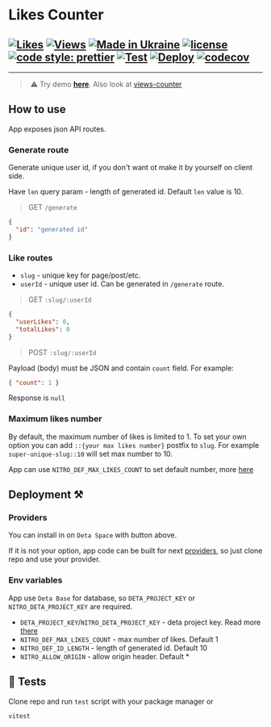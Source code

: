 # Likes Counter

[![Likes](https://img.shields.io/badge/dynamic/json?url=https%3A%2F%2Flc.somespecial.one%2Fdemo-page%3A%3A10%2Fdemo-user-id&query=%24.totalLikes&label=%E2%9D%A4%EF%B8%8F)](https://lc.somespecial.one)
[![Views](https://vc.somespecial.one/likes-counter-repo/badge?label=++%F0%9F%91%80&color=red)](https://github.com/somespecialone/views-counter)
[![Made in Ukraine](https://img.shields.io/badge/made_in-ukraine-ffd700.svg?labelColor=0057b7)](https://stand-with-ukraine.pp.ua)
[![license](https://img.shields.io/github/license/somespecialone/likes-counter)](https://github.com/somespecialone/likes-counter/blob/master/LICENSE)
[![code style: prettier](https://img.shields.io/badge/code_style-prettier-ff69b4.svg?style=flat)](https://github.com/prettier/prettier)
[![Test](https://github.com/somespecialone/likes-counter/actions/workflows/test.yml/badge.svg)](https://github.com/somespecialone/likes-counter/actions/workflows/tests.yml)
[![Deploy](https://github.com/somespecialone/likes-counter/actions/workflows/deploy.yml/badge.svg)](https://github.com/somespecialone/likes-counter/actions/workflows/deploy.yml)
[![codecov](https://codecov.io/gh/somespecialone/likes-counter/graph/badge.svg?token=4NXSdyL5wc)](https://codecov.io/gh/somespecialone/likes-counter)
---

[//]: # (TODO where do I get the discovery link and how do I automate this?)
[//]: # ([![Install on Space]&#40;https://deta.space/buttons/dark.svg&#41;]&#40;https://deta.space/discovery/r/bu7crwzwrf43taf4&#41;)

---

> ️ ️⚠️ Try demo **[here](https://somespecialone.github.io/likes-counter)**. Also look at [views-counter](https://github.com/somespecialone/views-counter)

## How to use

App exposes json API routes.

### Generate route

Generate unique user id, if you don't want ot make it by yourself on client side.

Have `len` query param - length of generated id. Default `len` value is 10.

> GET `/generate`

```json
{
  "id": "generated id"
}
```

### Like routes

* `slug` - unique key for page/post/etc.
* `userId` - unique user id. Can be generated in `/generate` route.

> GET `:slug/:userId`

```json
{
  "userLikes": 0,
  "totalLikes": 0
}
```

> POST `:slug/:userId`

Payload (body) must be JSON and contain `count` field. For example:

```json
{ "count": 1 }
```

Response is `null`

### Maximum likes number

By default, the maximum number of likes is limited to 1.
To set your own option you can add `::{your max likes number}` postfix to `slug`.
For example `super-unique-slug::10` will set max number to 10.

App can use `NITRO_DEF_MAX_LIKES_COUNT` to set default number, more [here](#deployment-) 

## Deployment ⚒️

### Providers

You can install in on `Deta Space` with button above.

If it is not your option, app code can be built for next [providers](https://nitro.unjs.io/deploy),
so just clone repo and use your provider.

### Env variables

App use `Deta Base` for database, so `DETA_PROJECT_KEY` or `NITRO_DETA_PROJECT_KEY` are required.

* `DETA_PROJECT_KEY`/`NITRO_DETA_PROJECT_KEY` - deta project key. Read more [there](https://deta.space/docs/en/use/your-data/collections#data-keys)
* `NITRO_DEF_MAX_LIKES_COUNT` - max number of likes. Default 1 
* `NITRO_DEF_ID_LENGTH` - length of generated id. Default 10
* `NITRO_ALLOW_ORIGIN` - allow origin header. Default *

## 🧪 Tests

Clone repo and run `test` script with your package manager or 

```sh
vitest
```

